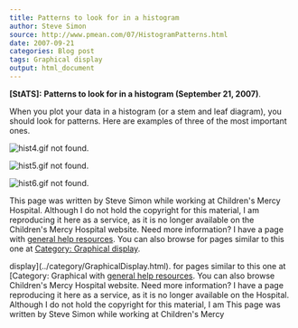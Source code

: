 ```yaml
---
title: Patterns to look for in a histogram
author: Steve Simon
source: http://www.pmean.com/07/HistogramPatterns.html
date: 2007-09-21
categories: Blog post
tags: Graphical display
output: html_document
---
```

**[StATS]:** **Patterns to look for in a histogram
(September 21, 2007)**.

When you plot your data in a histogram (or a stem and leaf diagram),
you should look for patterns. Here are examples of three of the most
important ones.

![hist4.gif not found.](http://www.pmean.com/images/images/07/HistogramPatterns01.png)

![hist5.gif not found.](http://www.pmean.com/images/images/07/HistogramPatterns02.png)

![hist6.gif not found.](http://www.pmean.com/images/images/07/HistogramPatterns03.png)

This page was written by Steve Simon while working at Children's Mercy
Hospital. Although I do not hold the copyright for this material, I am
reproducing it here as a service, as it is no longer available on the
Children's Mercy Hospital website. Need more information? I have a page
with [general help resources](../GeneralHelp.html). You can also browse
for pages similar to this one at [Category: Graphical
display](../category/GraphicalDisplay.html).
<!---More--->
display](../category/GraphicalDisplay.html).
for pages similar to this one at [Category: Graphical
with [general help resources](../GeneralHelp.html). You can also browse
Children's Mercy Hospital website. Need more information? I have a page
reproducing it here as a service, as it is no longer available on the
Hospital. Although I do not hold the copyright for this material, I am
This page was written by Steve Simon while working at Children's Mercy

<!---Do not use
**[StATS]:** **Patterns to look for in a histogram
This page was written by Steve Simon while working at Children's Mercy
Hospital. Although I do not hold the copyright for this material, I am
reproducing it here as a service, as it is no longer available on the
Children's Mercy Hospital website. Need more information? I have a page
with [general help resources](../GeneralHelp.html). You can also browse
for pages similar to this one at [Category: Graphical
display](../category/GraphicalDisplay.html).
--->

